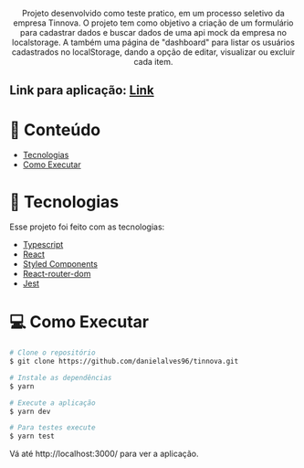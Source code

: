 <p align="center">
   
</p>

<p align="center">
  Projeto desenvolvido como teste pratico, em um processo seletivo da empresa Tinnova. O projeto tem como objetivo a criação de um formulário para cadastrar dados e buscar dados de uma api mock da empresa no localstorage. A também uma página de "dashboard" para listar os usuários cadastrados no localStorage, dando a opção de editar, visualizar ou excluir cada item.
</p>

## Link para aplicação: [Link](https://tinnova-theta.vercel.app/)

# 📌 Conteúdo

- [Tecnologias](#tecnologias)
- [Como Executar](#como-executar)

# :rocket: Tecnologias

Esse projeto foi feito com as tecnologias:

- [Typescript](https://www.typescriptlang.org/)
- [React](https://reactjs.org/)
- [Styled Components](https://styled-components.com/)
- [React-router-dom](https://v5.reactrouter.com/)
- [Jest](https://jestjs.io/pt-BR/)

# :computer: Como Executar

```bash
# Clone o repositório
$ git clone https://github.com/danielalves96/tinnova.git
```

```bash
# Instale as dependências
$ yarn

# Execute a aplicação
$ yarn dev
```

```bash
# Para testes execute
$ yarn test

```

Vá até http://localhost:3000/ para ver a aplicação.
